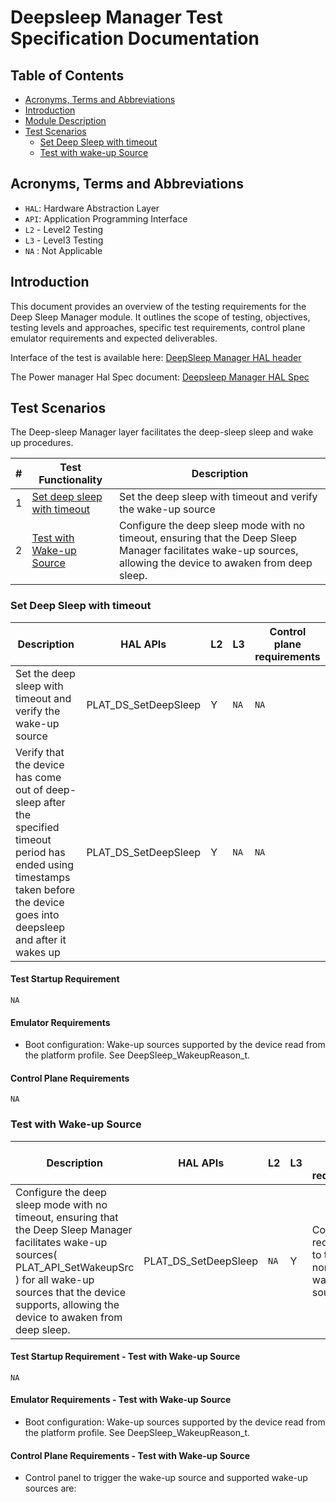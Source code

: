 # Deepsleep Manager Test Specification Documentation

## Table of Contents

- [Acronyms, Terms and Abbreviations](#acronyms-terms-and-abbreviations)
- [Introduction](#introduction)
- [Module Description](#module-description)
- [Test Scenarios](#test-scenarios)
  - [Set Deep Sleep with timeout](#set-deep-sleep-with-timeout)
  - [Test with wake-up Source](#test-with-wake-up-source)

## Acronyms, Terms and Abbreviations

- `HAL`:    Hardware Abstraction Layer
- `API`:   Application Programming Interface
- `L2` - Level2 Testing
- `L3` - Level3 Testing
- `NA` : Not Applicable

## Introduction

This document provides an overview of the testing requirements for the Deep Sleep Manager module. It outlines the scope of testing, objectives, testing levels and approaches, specific test requirements, control plane emulator requirements and expected deliverables.

Interface of the test is available here: [DeepSleep Manager HAL header](https://github.com/rdkcentral/rdk-halif-deepsleep_manager/blob/main/include/deepSleepMgr.h)

The Power manager Hal Spec document: [Deepsleep Manager HAL Spec](https://github.com/rdkcentral/rdk-halif-deepsleep_manager/blob/main/docs/pages/deepsleep-manager_halSpec.md)

## Test Scenarios

The Deep-sleep Manager layer facilitates the deep-sleep sleep and wake up procedures.

|#|Test Functionality|Description|
|-|------------------|-----------|
|1|[Set deep sleep with timeout](#set-deep-sleep-with-timeout)|Set the deep sleep with timeout and verify the wake-up source |
|2|[Test with Wake-up Source](#test-with-wake-up-source)|Configure the deep sleep mode with no timeout, ensuring that the Deep Sleep Manager facilitates wake-up sources, allowing the device to awaken from deep sleep.|


### Set Deep Sleep with timeout
|Description|HAL APIs|L2|L3|Control plane requirements|
|-----------|--------|--|--|--------------------------|
|Set the deep sleep with timeout and verify the wake-up source |PLAT_DS_SetDeepSleep|Y|`NA`|`NA`|
|Verify that the device has come out of deep-sleep after the specified timeout period has ended using timestamps taken before the device goes into deepsleep and after it wakes up|PLAT_DS_SetDeepSleep|Y|`NA`|`NA`|

#### Test Startup Requirement

`NA`

#### Emulator Requirements

- Boot configuration: Wake-up sources supported by the device read from the platform profile. See DeepSleep_WakeupReason_t.

#### Control Plane Requirements

`NA`

### Test with Wake-up Source
|Description|HAL APIs|L2|L3|Control plane requirements|
|-----------|--------|--|--|--------------------------|
|Configure the deep sleep mode with no timeout, ensuring that the Deep Sleep Manager facilitates wake-up sources( PLAT_API_SetWakeupSrc ) for all wake-up sources that the device supports, allowing the device to awaken from deep sleep.|PLAT_DS_SetDeepSleep|`NA`|Y|Control plane requirements to trigger non-timeout wake up source.|

#### Test Startup Requirement - Test with Wake-up Source

`NA`

#### Emulator Requirements - Test with Wake-up Source

- Boot configuration: Wake-up sources supported by the device read from the platform profile. See DeepSleep_WakeupReason_t.

#### Control Plane Requirements - Test with Wake-up Source

- Control panel to trigger the wake-up source and supported wake-up sources are:
